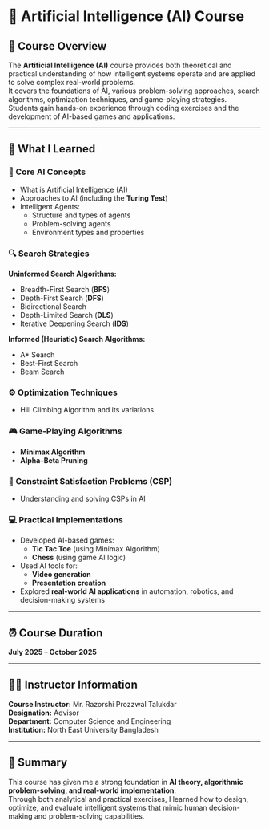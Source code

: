 # 🤖 Artificial Intelligence (AI) Course

## 🎯 Course Overview
The **Artificial Intelligence (AI)** course provides both theoretical and practical understanding of how intelligent systems operate and are applied to solve complex real-world problems.  
It covers the foundations of AI, various problem-solving approaches, search algorithms, optimization techniques, and game-playing strategies.  
Students gain hands-on experience through coding exercises and the development of AI-based games and applications.

---

## 🧠 What I Learned

### 🧩 Core AI Concepts
- What is Artificial Intelligence (AI)
- Approaches to AI (including the **Turing Test**)
- Intelligent Agents:
  - Structure and types of agents  
  - Problem-solving agents  
  - Environment types and properties  

### 🔍 Search Strategies
**Uninformed Search Algorithms:**
- Breadth-First Search (**BFS**)  
- Depth-First Search (**DFS**)  
- Bidirectional Search  
- Depth-Limited Search (**DLS**)  
- Iterative Deepening Search (**IDS**)  

**Informed (Heuristic) Search Algorithms:**
- A* Search  
- Best-First Search  
- Beam Search  

### ⚙️ Optimization Techniques
- Hill Climbing Algorithm and its variations  

### 🎮 Game-Playing Algorithms
- **Minimax Algorithm**  
- **Alpha–Beta Pruning**  

### 🧩 Constraint Satisfaction Problems (CSP)
- Understanding and solving CSPs in AI

### 💻 Practical Implementations
- Developed AI-based games:
  - **Tic Tac Toe** (using Minimax Algorithm)
  - **Chess** (using game AI logic)
- Used AI tools for:
  - **Video generation**
  - **Presentation creation**
- Explored **real-world AI applications** in automation, robotics, and decision-making systems

---

## ⏰ Course Duration
**July 2025 – October 2025**

---

## 👨‍🏫 Instructor Information
**Course Instructor:** Mr. Razorshi Prozzwal Talukdar  
**Designation:** Advisor  
**Department:** Computer Science and Engineering  
**Institution:** North East University Bangladesh  

---

## 🧾 Summary
This course has given me a strong foundation in **AI theory, algorithmic problem-solving, and real-world implementation**.  
Through both analytical and practical exercises, I learned how to design, optimize, and evaluate intelligent systems that mimic human decision-making and problem-solving capabilities.
